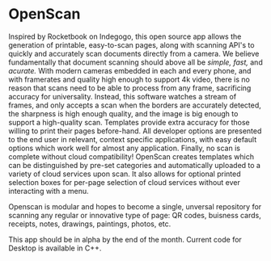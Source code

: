 # OpenScan
Inspired by Rocketbook on Indegogo, this open source app allows the generation of printable, easy-to-scan pages, along with scanning API's to quickly and accurately scan documents directly from a camera. We believe fundamentally that document scanning should above all be *simple,* *fast,* and *acurate.* With modern cameras embedded in each and every phone, and with framerates and quality high enough to support 4k video, there is no reason that scans need to be able to process from any frame, sacrificing accuracy for universality. Instead, this software watches a stream of frames, and only accepts a scan when the borders are accurately detected, the sharpness is high enough quality, and the image is big enough to support a high-quality scan. Templates provide extra accuracy for those willing to print their pages before-hand. All developer options are presented to the end user in relevant, context specific applications, with easy default options which work well for almost any application. Finally, no scan is complete without cloud compatibility! OpenScan creates templates which can be distinguished by pre-set categories and automatically uploaded to a variety of cloud services upon scan. It also allows for optional printed selection boxes for per-page selection of cloud services without ever interacting with a menu.

Openscan is modular and hopes to become a single, unversal repository for scanning any regular or innovative type of page: QR codes, buisness cards, receipts, notes, drawings, paintings, photos, etc.

This app should be in alpha by the end of the month. Current code for Desktop is available in C++.

